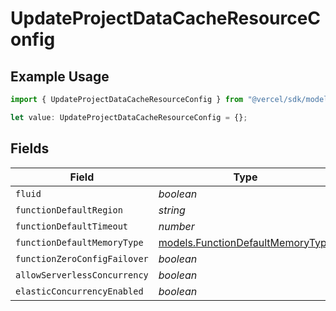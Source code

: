 # UpdateProjectDataCacheResourceConfig

## Example Usage

```typescript
import { UpdateProjectDataCacheResourceConfig } from "@vercel/sdk/models/updateprojectdatacacheop.js";

let value: UpdateProjectDataCacheResourceConfig = {};
```

## Fields

| Field                                                                      | Type                                                                       | Required                                                                   | Description                                                                |
| -------------------------------------------------------------------------- | -------------------------------------------------------------------------- | -------------------------------------------------------------------------- | -------------------------------------------------------------------------- |
| `fluid`                                                                    | *boolean*                                                                  | :heavy_minus_sign:                                                         | N/A                                                                        |
| `functionDefaultRegion`                                                    | *string*                                                                   | :heavy_minus_sign:                                                         | N/A                                                                        |
| `functionDefaultTimeout`                                                   | *number*                                                                   | :heavy_minus_sign:                                                         | N/A                                                                        |
| `functionDefaultMemoryType`                                                | [models.FunctionDefaultMemoryType](../models/functiondefaultmemorytype.md) | :heavy_minus_sign:                                                         | N/A                                                                        |
| `functionZeroConfigFailover`                                               | *boolean*                                                                  | :heavy_minus_sign:                                                         | N/A                                                                        |
| `allowServerlessConcurrency`                                               | *boolean*                                                                  | :heavy_minus_sign:                                                         | N/A                                                                        |
| `elasticConcurrencyEnabled`                                                | *boolean*                                                                  | :heavy_minus_sign:                                                         | N/A                                                                        |